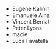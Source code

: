 -  Eugene Kalinin 
-  Emanuele Aina 
-  Vincent Bernat 
-  Peter Lyons 
-  macie 
-  Luca Favatella 
